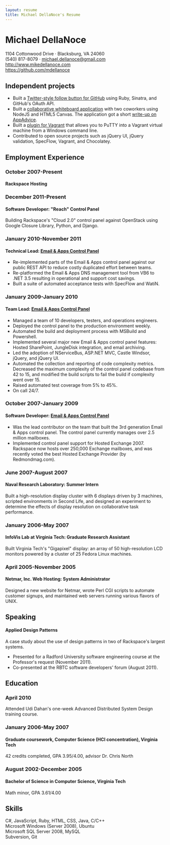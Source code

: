 ```yaml
---
layout: resume
title: Michael DellaNoce's Resume
---
```


<div id="header">
  <h1>Michael DellaNoce</h1>
  <div>1104 Cottonwood Drive &middot; Blacksburg, VA 24060</div>
  <div>(540) 817-8079 &middot; <a href="mailto:michael.dellanoce@gmail.com">michael.dellanoce@gmail.com</a></div>
  <div><a href="http://www.mikedellanoce.com">http://www.mikedellanoce.com</a></div>
  <div><a href="https://github.com/mdellanoce">https://github.com/mdellanoce</a></div>
</div>

## Independent projects

* Built a [Twitter-style follow button for GitHub](http://octophile.com) using Ruby, Sinatra, and GitHub's OAuth API.
* Built a [collaborative whiteboard application](http://sketchwith.us) with two coworkers using NodeJS and HTML5 Canvas. The application got a short [write-up on AppAdvice](http://appadvice.com/appnn/2011/12/web-app-sketchwith-us-paints-with-friends-html).
* Built a [plugin for Vagrant](http://rubygems.org/gems/vagrant-putty) that allows you to PuTTY into a Vagrant virtual machine from a Windows command line.
* Contributed to open source projects such as jQuery UI, jQuery validation, SpecFlow, Vagrant, and Chocolatey.

## Employment Experience
### October 2007-Present
#### Rackspace Hosting

### December 2011-Present
#### Software Developer: "Reach" Control Panel

Building Rackspace's "Cloud 2.0" control panel against OpenStack using Google Closure Library, Python, and Django.

### January 2010-November 2011
#### Technical Lead: [Email & Apps Control Panel](https://cp.rackspace.com)

* Re-implemented parts of the Email & Apps control panel against our public REST API to reduce costly duplicated effort between teams.
* Re-platformed the Email & Apps DNS management tool from VB6 to .NET 3.5 resulting in operational and support cost savings.
* Built a suite of automated acceptance tests with SpecFlow and WatiN.

### January 2009-January 2010
#### Team Lead: [Email & Apps Control Panel](https://cp.rackspace.com)

* Managed a team of 10 developers, testers, and operations engineers.
* Deployed the control panel to the production environment weekly.
* Automated the build and deployment process with MSBuild and Powershell.
* Implemented several major new Email & Apps control panel features: Hosted SharePoint, JungleDisk integration, and email archiving.
* Led the adoption of NServiceBus, ASP.NET MVC, Castle Windsor, jQuery, and jQuery UI.
* Automated the collection and reporting of code complexity metrics. Decreased the maximum complexity of the control panel codebase from 42 to 15, and modified the build scripts to fail the build if complexity went over 15.
* Raised automated test coverage from 5% to 45%.
* On call 24/7.

### October 2007-January 2009
#### Software Developer: [Email & Apps Control Panel](https://cp.rackspace.com)

* Was the lead contributor on the team that built the 3rd generation Email & Apps control panel. The control panel currently manages over 2.5 million mailboxes.
* Implemented control panel support for Hosted Exchange 2007. Rackspace now hosts over 250,000 Exchange mailboxes, and was recently voted the best Hosted Exchange Provider (by Redmondmag.com).
 
### June 2007-August 2007
#### Naval Research Laboratory: Summer Intern
Built a high-resolution display cluster with 6 displays driven by 3 machines, scripted environments in Second Life, and designed an experiment to determine the effects of display resolution on collaborative task performance.
 
### January 2006-May 2007
#### InfoVis Lab at Virginia Tech: Graduate Research Assistant
Built Virginia Tech's "Gigapixel" display: an array of 50 high-resolution LCD monitors powered by a cluster of 25 Fedora Linux machines.

### April 2005-November 2005
#### Netmar, Inc. Web Hosting: System Administrator
Designed a new website for Netmar, wrote Perl CGI scripts to automate customer signups, and maintained web servers running various flavors of UNIX.

## Speaking
#### Applied Design Patterns

A case study about the use of design patterns in two of Rackspace's largest systems.

* Presented for a Radford University software engineering course at the Professor's request (November 2011).
* Co-presented at the RBTC software developers' forum (August 2011).

## Education
### April 2010
Attended Udi Dahan's one-week Advanced Distributed System Design training course.

### January 2006-May 2007
#### Graduate coursework, Computer Science (HCI concentration), Virginia Tech
42 credits completed, GPA 3.95/4.00, advisor Dr. Chris North

### August 2002-December 2005
#### Bachelor of Science in Computer Science, Virginia Tech
Math minor, GPA 3.61/4.00

## Skills
C#, JavaScript, Ruby, HTML, CSS, Java, C/C++  
Microsoft Windows (Server 2008), Ubuntu  
Microsoft SQL Server 2008, MySQL  
Subversion, Git  
